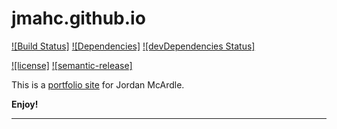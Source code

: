 # jmahc.github.io

[![Build Status]](https://travis-ci.org/jmahc/jmahc.github.io.svg?branch=master)
[![Dependencies]](https://david-dm.org/jmahc/jmahc.github.io)
[![devDependencies Status]](https://david-dm.org/jmahc/jmahc.github.io?type=dev)

[![license]](http://opensource.org/licenses/MIT)
[![semantic-release]](https://github.com/semantic-release/semantic-release)

This is a [portfolio site] for Jordan McArdle.

**Enjoy!**

---
  [portfolio site]: <http://mcardle.tech/>
